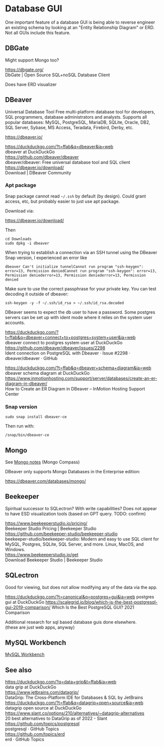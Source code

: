 # Database GUI

One important feature of a database GUI is being able to reverse engineer an existing schema by looking at an "Entity Relationship Diagram" or ERD. Not all GUIs include this feature. 

## DBGate

Might support Mongo too? 

https://dbgate.org/  
DbGate | Open Source SQL+noSQL Database Client  

Does have ERD visualizer

## DBeaver

Universal Database Tool
Free multi-platform database tool for developers, SQL programmers, database administrators and analysts. Supports all popular databases: MySQL, PostgreSQL, MariaDB, SQLite, Oracle, DB2, SQL Server, Sybase, MS Access, Teradata, Firebird, Derby, etc.

https://dbeaver.io/

https://duckduckgo.com/?t=ffab&q=dbeaver&ia=web  
dbeaver at DuckDuckGo  
https://github.com/dbeaver/dbeaver  
dbeaver/dbeaver: Free universal database tool and SQL client  
https://dbeaver.io/download/  
Download | DBeaver Community  

### Apt package

Snap package cannot read `~/.ssh` by default (by design). Could grant access, etc, but probably easier to just use apt package.

Download via: 

https://dbeaver.io/download/

Then

```
cd Downloads
sudo dpkg -i dbeaver
```

When trying to establish a connection via an SSH tunnel using the DBeaver Snap version, I experienced an error like 

```
dbeaver Can't initialize tunnelCannot run program "ssh-keygen": error=13, Permission deniedCannot run program "ssh-keygen": error=13, Permission deniederror=13, Permission deniederror=13, Permission denied
```

Make sure to use the correct passphrase for your private key. You can test decoding it outside of dbeaver:

```
ssh-keygen -y -f ~/.ssh/id_rsa > ~/.ssh/id_rsa.decoded
```

DBeaver seems to expect the db user to have a password. Some postgres servers can be set up with ident mode where it relies on the system user accounts. 

https://duckduckgo.com/?t=ffab&q=dbeaver+connect+to+postgres+system+user&ia=web  
dbeaver connect to postgres system user at DuckDuckGo  
https://github.com/dbeaver/dbeaver/issues/2298  
Ident connection on PostgreSQL with Dbeaver · Issue #2298 · dbeaver/dbeaver · GitHub  

https://duckduckgo.com/?t=ffab&q=dbeaver+schema+diagram&ia=web  
dbeaver schema diagram at DuckDuckGo  
https://www.inmotionhosting.com/support/server/databases/create-an-er-diagram-in-dbeaver/  
How to Create an ER Diagram in DBeaver – InMotion Hosting Support Center  

### Snap version

```
sudo snap install dbeaver-ce
```

Then run with:

```
/snap/bin/dbeaver-ce
```

## Mongo 

See [Mongo notes](mongo.md#compass) (Mongo Compass)

DBeaver only supports Mongo Databases in the Enterprise edition:

https://dbeaver.com/databases/mongo/

## Beekeeper

Spiritual successor to SQLectron? With write capabilities?
Does not appear to have ESD visualization tools (based on GPT query. TODO: confirm)

https://www.beekeeperstudio.io/pricing/  
Beekeeper Studio Pricing | Beekeeper Studio  
https://github.com/beekeeper-studio/beekeeper-studio  
beekeeper-studio/beekeeper-studio: Modern and easy to use SQL client for MySQL, Postgres, SQLite, SQL Server, and more. Linux, MacOS, and Windows.  
https://www.beekeeperstudio.io/get  
Download Beekeeper Studio | Beekeeper Studio  


## SQLectron

Good for viewing, but does not allow modifying any of the data via the app. 

https://duckduckgo.com/?t=canonical&q=postgres+gui&ia=web
postgres gui at DuckDuckGo
https://scalegrid.io/blog/which-is-the-best-postgresql-gui-2019-comparison/
Which Is the Best PostgreSQL GUI? 2021 Comparison

Additional research for sql based database guis done elsewhere.  
(these are just web apps, anyway)


## MySQL Workbench

[MySQL Workbench](mysql.md#mysqlworkbench)


## See also

https://duckduckgo.com/?q=data+grip&t=ffab&ia=web  
data grip at DuckDuckGo  
https://www.jetbrains.com/datagrip/  
DataGrip: The Cross-Platform IDE for Databases & SQL by JetBrains  
https://duckduckgo.com/?t=ffab&q=datagrip+open+source&ia=web  
datagrip open source at DuckDuckGo  
https://www.slant.co/options/210/alternatives/~datagrip-alternatives  
20 best alternatives to DataGrip as of 2022 - Slant  
https://github.com/topics/postgresql  
postgresql · GitHub Topics  
https://github.com/topics/erd  
erd · GitHub Topics  
